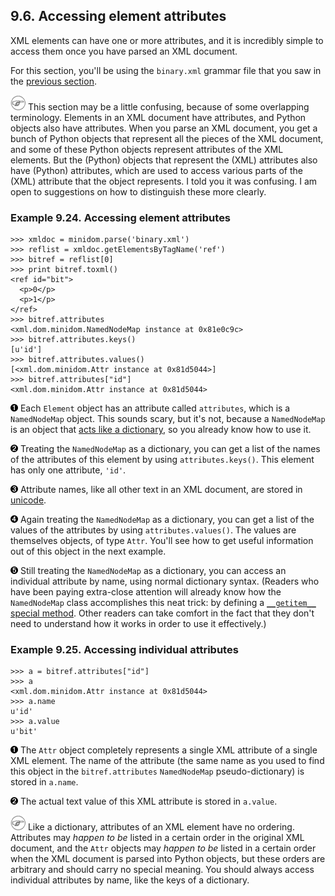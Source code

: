 

9.6. Accessing element attributes
---------------------------------

XML elements can have one or more attributes, and it is incredibly
simple to access them once you have parsed an XML document.

For this section, you'll be using the `binary.xml` grammar file that you
saw in the [previous
section](searching.html "9.5. Searching for elements").


![Note](../images/note.png) 
This section may be a little confusing, because of some overlapping terminology. Elements in an XML document have attributes, and Python objects also have attributes. When you parse an XML document, you get a bunch of Python objects that represent all the pieces of the XML document, and some of these Python objects represent attributes of the XML elements. But the (Python) objects that represent the (XML) attributes also have (Python) attributes, which are used to access various parts of the (XML) attribute that the object represents. I told you it was confusing. I am open to suggestions on how to distinguish these more clearly. 

### Example 9.24. Accessing element attributes

    >>> xmldoc = minidom.parse('binary.xml')
    >>> reflist = xmldoc.getElementsByTagName('ref')
    >>> bitref = reflist[0]
    >>> print bitref.toxml()
    <ref id="bit">
      <p>0</p>
      <p>1</p>
    </ref>
    >>> bitref.attributes          
    <xml.dom.minidom.NamedNodeMap instance at 0x81e0c9c>
    >>> bitref.attributes.keys()    
    [u'id']
    >>> bitref.attributes.values() 
    [<xml.dom.minidom.Attr instance at 0x81d5044>]
    >>> bitref.attributes["id"]    
    <xml.dom.minidom.Attr instance at 0x81d5044>



[![1](../images/callouts/1.png)](#kgp.attributes.1.1) Each `Element` object has an attribute called `attributes`, which is a `NamedNodeMap` object. This sounds scary, but it's not, because a `NamedNodeMap` is an object that [acts like a dictionary](../object_oriented_framework/userdict.html "5.5. Exploring UserDict: A Wrapper Class"), so you already know how to use it. 

[![2](../images/callouts/2.png)](#kgp.attributes.1.2) Treating the `NamedNodeMap` as a dictionary, you can get a list of the names of the attributes of this element by using `attributes.keys()`. This element has only one attribute, `'id'`. 

[![3](../images/callouts/3.png)](#kgp.attributes.1.3) Attribute names, like all other text in an XML document, are stored in [unicode](unicode.html "9.4. Unicode"). 

[![4](../images/callouts/4.png)](#kgp.attributes.1.4) Again treating the `NamedNodeMap` as a dictionary, you can get a list of the values of the attributes by using `attributes.values()`. The values are themselves objects, of type `Attr`. You'll see how to get useful information out of this object in the next example. 

[![5](../images/callouts/5.png)](#kgp.attributes.1.5) Still treating the `NamedNodeMap` as a dictionary, you can access an individual attribute by name, using normal dictionary syntax. (Readers who have been paying extra-close attention will already know how the `NamedNodeMap` class accomplishes this neat trick: by defining a [`__getitem__` special method](../object_oriented_framework/special_class_methods.html "5.6. Special Class Methods"). Other readers can take comfort in the fact that they don't need to understand how it works in order to use it effectively.) 

### Example 9.25. Accessing individual attributes

    >>> a = bitref.attributes["id"]
    >>> a
    <xml.dom.minidom.Attr instance at 0x81d5044>
    >>> a.name  
    u'id'
    >>> a.value 
    u'bit'



[![1](../images/callouts/1.png)](#kgp.attributes.2.1) The `Attr` object completely represents a single XML attribute of a single XML element. The name of the attribute (the same name as you used to find this object in the `bitref.attributes` `NamedNodeMap` pseudo-dictionary) is stored in `a.name`. 

[![2](../images/callouts/2.png)](#kgp.attributes.2.2) The actual text value of this XML attribute is stored in `a.value`. 


![Note](../images/note.png) 
Like a dictionary, attributes of an XML element have no ordering. Attributes may *happen to be* listed in a certain order in the original XML document, and the `Attr` objects may *happen to be* listed in a certain order when the XML document is parsed into Python objects, but these orders are arbitrary and should carry no special meaning. You should always access individual attributes by name, like the keys of a dictionary. 

  

